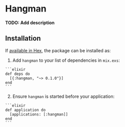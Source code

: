 # Hangman

**TODO: Add description**

## Installation

If [available in Hex](https://hex.pm/docs/publish), the package can be installed as:

  1. Add `hangman` to your list of dependencies in `mix.exs`:

    ```elixir
    def deps do
      [{:hangman, "~> 0.1.0"}]
    end
    ```

  2. Ensure `hangman` is started before your application:

    ```elixir
    def application do
      [applications: [:hangman]]
    end
    ```

